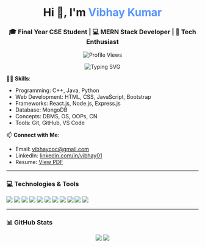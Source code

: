 <h1 align="center">Hi 👋, I'm <span style="color:#5995fd;">Vibhay Kumar</span></h1>
<h3 align="center">🎓 Final Year CSE Student | 💻 MERN Stack Developer | 🚀 Tech Enthusiast</h3>

<p align="center">
  <img src="https://komarev.com/ghpvc/?username=vibhay01&label=Profile%20Views&color=0e75b6&style=flat-square" alt="Profile Views" />
</p>

<p align="center">
  <img src="https://readme-typing-svg.demolab.com?font=Fira+Code&weight=600&size=24&pause=1000&color=5995FD&center=true&vCenter=true&width=600&lines=Passionate+Full-Stack+Web+Developer;C%2B%2B+%7C+Java+%7C+Python+Coder;MERN+Stack+%7C+DSA+%7C+Open+Source+Contributor" alt="Typing SVG" />
</p>

👨‍💻 **Skills**:
- Programming: C++, Java, Python
- Web Development: HTML, CSS, JavaScript, Bootstrap
- Frameworks: React.js, Node.js, Express.js
- Database: MongoDB
- Concepts: DBMS, OS, OOPs, CN
- Tools: Git, GitHub, VS Code







📫 **Connect with Me**:
- Email: [vibhaycoc@gmail.com](mailto:vibhaykumarcoc@gmail.com)
- LinkedIn: [linkedin.com/in/vibhay01](https://www.linkedin.com/in/vibhay01)
- Resume: [View PDF](https://drive.google.com/file/d/1Sb4yqc9_ymIizQuJfb2_F3aJC0UIYImB/view?usp=drive_link)

---



### 💻 Technologies & Tools

<p>
  <img src="https://img.shields.io/badge/C%2B%2B-00599C?style=for-the-badge&logo=c%2B%2B&logoColor=white"/>
  <img src="https://img.shields.io/badge/Java-ED8B00?style=for-the-badge&logo=java&logoColor=white"/>
  <img src="https://img.shields.io/badge/Python-3776AB?style=for-the-badge&logo=python&logoColor=white"/>
  <img src="https://img.shields.io/badge/HTML5-e34c26?style=for-the-badge&logo=html5&logoColor=white"/>
  <img src="https://img.shields.io/badge/CSS3-1572B6?style=for-the-badge&logo=css3&logoColor=white"/>
  <img src="https://img.shields.io/badge/JavaScript-f7df1e?style=for-the-badge&logo=javascript&logoColor=black"/>
  <img src="https://img.shields.io/badge/React-61DAFB?style=for-the-badge&logo=react&logoColor=black"/>
  <img src="https://img.shields.io/badge/Node.js-339933?style=for-the-badge&logo=nodedotjs&logoColor=white"/>
  <img src="https://img.shields.io/badge/MongoDB-4EA94B?style=for-the-badge&logo=mongodb&logoColor=white"/>
  <img src="https://img.shields.io/badge/Bootstrap-7952B3?style=for-the-badge&logo=bootstrap&logoColor=white"/>
  <img src="https://img.shields.io/badge/Git-F05032?style=for-the-badge&logo=git&logoColor=white"/>
</p>

---

### 📊 GitHub Stats

<p align="center">
  <img src="https://github-readme-stats.vercel.app/api?username=vibhay01&show_icons=true&theme=tokyonight" />
  <img src="https://github-readme-streak-stats.herokuapp.com/?user=vibhay01&theme=tokyonight" />
</p>
